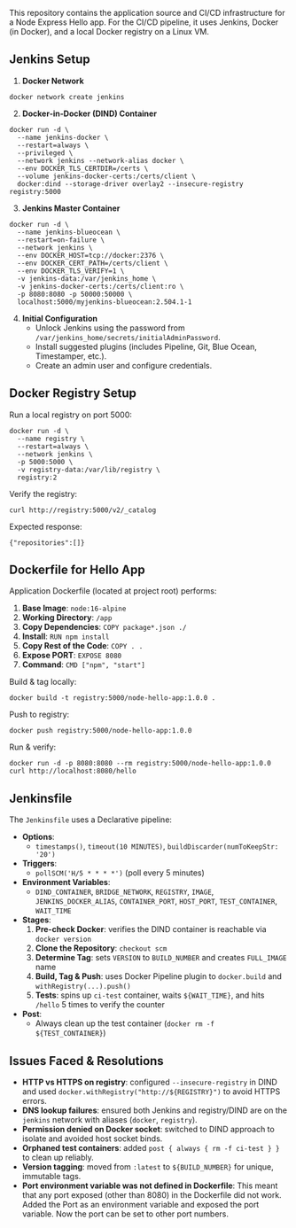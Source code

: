 This repository contains the application source and CI/CD infrastructure for a Node Express Hello app. For the CI/CD pipeline, it uses Jenkins, Docker (in Docker), and a local Docker registry on a Linux VM.

## Jenkins Setup

1. **Docker Network**

```
docker network create jenkins
```

2. **Docker‑in‑Docker (DIND) Container**

```
docker run -d \
  --name jenkins-docker \
  --restart=always \
  --privileged \
  --network jenkins --network-alias docker \
  --env DOCKER_TLS_CERTDIR=/certs \
  --volume jenkins-docker-certs:/certs/client \
  docker:dind --storage-driver overlay2 --insecure-registry registry:5000 
```

3. **Jenkins Master Container**

```
docker run -d \
  --name jenkins-blueocean \
  --restart=on-failure \
  --network jenkins \
  --env DOCKER_HOST=tcp://docker:2376 \
  --env DOCKER_CERT_PATH=/certs/client \
  --env DOCKER_TLS_VERIFY=1 \
  -v jenkins-data:/var/jenkins_home \
  -v jenkins-docker-certs:/certs/client:ro \
  -p 8080:8080 -p 50000:50000 \
  localhost:5000/myjenkins-blueocean:2.504.1-1
```

4. **Initial Configuration**
	- Unlock Jenkins using the password from `/var/jenkins_home/secrets/initialAdminPassword`.
    - Install suggested plugins (includes Pipeline, Git, Blue Ocean, Timestamper, etc.).
    - Create an admin user and configure credentials.

## Docker Registry Setup

Run a local registry on port 5000:

```
docker run -d \
  --name registry \
  --restart=always \
  --network jenkins \
  -p 5000:5000 \
  -v registry-data:/var/lib/registry \
  registry:2
```

Verify the registry:

```
curl http://registry:5000/v2/_catalog
```

Expected response:

```
{"repositories":[]}
```

## Dockerfile for Hello App

Application Dockerfile (located at project root) performs:
1. **Base Image**: `node:16-alpine`
2. **Working Directory**: `/app` 
3. **Copy Dependencies**: `COPY package*.json ./`
4. **Install**: `RUN npm install`
5. **Copy Rest of the Code**: `COPY . .`
6. **Expose PORT**: `EXPOSE 8080`
7. **Command**: `CMD ["npm", "start"]`

Build & tag locally:

```
docker build -t registry:5000/node-hello-app:1.0.0 .
```

Push to registry:

```
docker push registry:5000/node-hello-app:1.0.0
```

Run & verify:

```
docker run -d -p 8080:8080 --rm registry:5000/node-hello-app:1.0.0
curl http://localhost:8080/hello
```

## Jenkinsfile

The `Jenkinsfile` uses a Declarative pipeline:

- **Options**:
	- `timestamps()`, `timeout(10 MINUTES)`, `buildDiscarder(numToKeepStr: '20')`
- **Triggers**:
    - `pollSCM('H/5 * * * *')` (poll every 5 minutes)
- **Environment Variables**:
    - `DIND_CONTAINER`, `BRIDGE_NETWORK`, `REGISTRY`, `IMAGE`, `JENKINS_DOCKER_ALIAS`, `CONTAINER_PORT`, `HOST_PORT`, `TEST_CONTAINER`, `WAIT_TIME`
- **Stages**:
    1. **Pre-check Docker**: verifies the DIND container is reachable via `docker version`
    2. **Clone the Repository**: `checkout scm`
    3. **Determine Tag**: sets `VERSION` to `BUILD_NUMBER` and creates `FULL_IMAGE` name
    4. **Build, Tag & Push**: uses Docker Pipeline plugin to `docker.build` and `withRegistry(...).push()`
    5. **Tests**: spins up `ci-test` container, waits `${WAIT_TIME}`, and hits `/hello` 5 times to verify the counter
- **Post**:
    - Always clean up the test container (`docker rm -f ${TEST_CONTAINER}`)

## Issues Faced & Resolutions

- **HTTP vs HTTPS on registry**: configured `--insecure-registry` in DIND and used `docker.withRegistry("http://${REGISTRY}")` to avoid HTTPS errors.
- **DNS lookup failures**: ensured both Jenkins and registry/DIND are on the `jenkins` network with aliases (`docker`, `registry`).
- **Permission denied on Docker socket**: switched to DIND approach to isolate and avoided host socket binds.
- **Orphaned test containers**: added `post { always { rm -f ci-test } }` to clean up reliably.
- **Version tagging**: moved from `:latest` to `${BUILD_NUMBER}` for unique, immutable tags.
- **Port environment variable was not defined in Dockerfile**: This meant that any port exposed (other than 8080) in the Dockerfile did not work. Added the Port as an environment variable and exposed the port variable. Now the port can be set to other port numbers.

